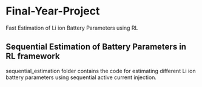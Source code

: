 # Final-Year-Project
Fast Estimation of Li ion Battery Parameters using RL

## Sequential Estimation of Battery Parameters in RL framework

sequential_estimation folder contains the code for estimating different Li ion battery parameters using sequential active current injection.
